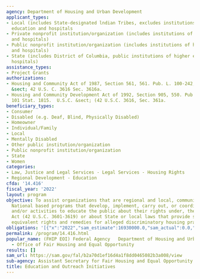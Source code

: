 ```yaml
---
agency: Department of Housing and Urban Development
applicant_types:
- Local (includes State-designated lndian Tribes, excludes institutions of higher
  education and hospitals
- Private nonprofit institution/organization (includes institutions of higher education
  and hospitals)
- Public nonprofit institution/organization (includes institutions of higher education
  and hospitals)
- State (includes District of Columbia, public institutions of higher education and
  hospitals)
assistance_types:
- Project Grants
authorizations:
- Housing and Community Act of 1987, Section 561, 561. Pub. L. 100-242, as amended..  U.S.C.
  &sect; 42 U.S. C. 3616 Sec. 3616a.
- Housing and Community Development Act of 1992, Section 905, 550. Pub. L. 102-550
  101 Stat. 1815.  U.S.C. &sect; (42 U.S.C. 3616, Sec. 361a.
beneficiary_types:
- Consumer
- Disabled (e.g. Deaf, Blind, Physically Disabled)
- Homeowner
- Individual/Family
- Local
- Mentally Disabled
- Other public institution/organization
- Public nonprofit institution/organization
- State
- Women
categories:
- Law, Justice and Legal Services - Legal Services - Housing Rights
- Regional Development - Education
cfda: '14.416'
fiscal_year: '2022'
layout: program
objective: To assist organizations that are regional and local, community based and
  National based programs that develop, implement, carry out, or coordinate programs
  and/or activities to educate the public about their rights under, the Fair Housing
  Act (42 U.S.C. 3601-3619) or about State or local laws that provide substantially
  equivalent rights and remedies for alleged discriminatory housing practices.
obligations: '[{"x":"2022","sam_estimate":16930000.0,"sam_actual":0.0,"usa_spending_actual":-138266.43},{"x":"2023","sam_estimate":19954967.0,"sam_actual":0.0,"usa_spending_actual":-107428.51},{"x":"2024","sam_estimate":11200000.0,"sam_actual":0.0,"usa_spending_actual":0.0}]'
permalink: /program/14.416.html
popular_name: (FHIP EOI) Federal Agency   Department of Housing and Urban Development
  - Office of Fair Housing and Equal Opportunity
results: []
sam_url: https://sam.gov/fal/b2a70d1ef16d4a1f8dd0465082b3a008/view
sub-agency: Assistant Secretary for Fair Housing and Equal Opportunity
title: Education and Outreach Initiatives
---
```

